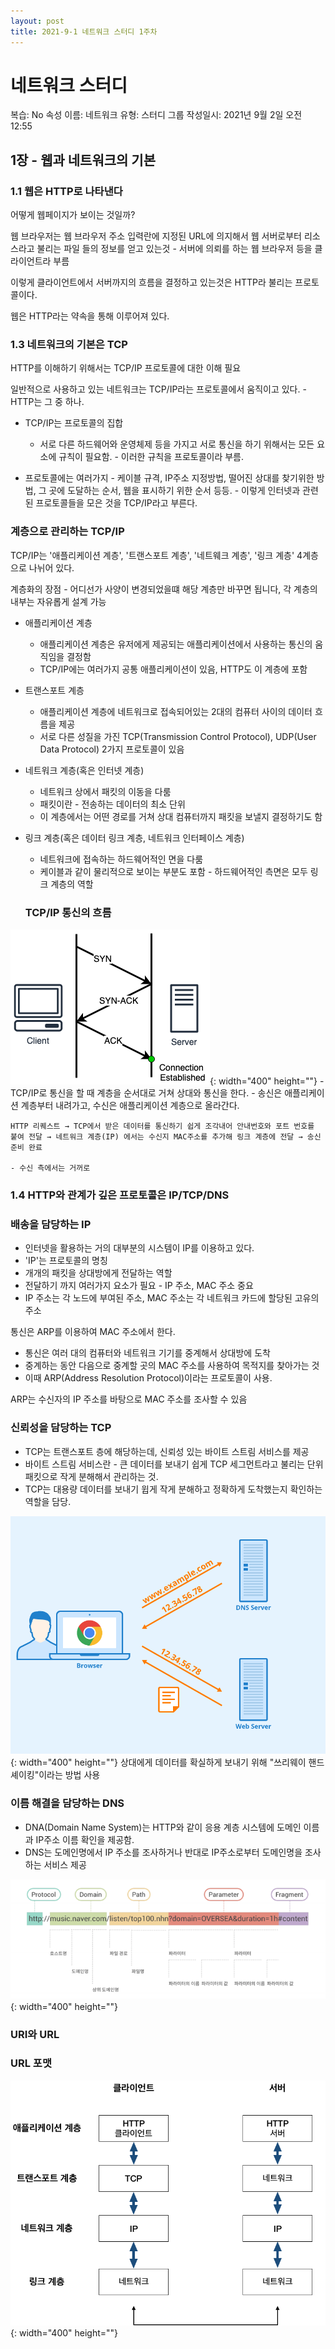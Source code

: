 ```yaml
---
layout: post
title: 2021-9-1 네트워크 스터디 1주차
---
```


# 네트워크 스터디

복습: No
속성 이름: 네트워크
유형: 스터디 그룹
작성일시: 2021년 9월 2일 오전 12:55

## 1장 - 웹과 네트워크의 기본

### 1.1 웹은 HTTP로 나타낸다

어떻게 웹페이지가 보이는 것일까?

웹 브라우저는 웹 브라우저 주소 입력란에 지정된 URL에 의지해서 웹 서버로부터 리소스라고 불리는 파일 들의 정보를 얻고 있는것 - 서버에 의뢰를 하는 웹 브라우저 등을 클라이언트라 부름

이렇게 클라이언트에서 서버까지의 흐름을 결정하고 있는것은 HTTP라 불리는 프로토콜이다.

웹은 HTTP라는 약속을 통해 이루어져 있다.

### 1.3 네트워크의 기본은 TCP

HTTP를 이해하기 위해서는 TCP/IP 프로토콜에 대한 이해 필요

일반적으로 사용하고 있는 네트워크는 TCP/IP라는 프로토콜에서 움직이고 있다. - HTTP는 그 중 하나.

- TCP/IP는 프로토콜의 집합
    - 서로 다른 하드웨어와 운영체제 등을 가지고 서로 통신을 하기 위해서는 모든 요소에 규칙이 필요함. - 이러한 규칙을 프로토콜이라 부름.

- 프로토콜에는 여러가지 - 케이블 규격, IP주소 지정방법, 떨어진 상대를 찾기위한 방법, 그 곳에 도달하는 순서, 웹을 표시하기 위한 순서 등등. - 이렇게 인터넷과 관련된 프로토콜들을 모은 것을 TCP/IP라고 부른다.

### 계층으로 관리하는 TCP/IP

TCP/IP는 '애플리케이션 계층', '트랜스포트 계층', '네트웨크 계층', '링크 계층' 4계층으로 나뉘어 있다.

계층화의 장점 - 어디선가 사양이 변경되었을떄 해당 계층만 바꾸면 됩니다, 각 계층의 내부는 자유롭게 설계 가능

- 애플리케이션 계층
    - 애플리케이션 계층은 유저에게 제공되는 애플리케이션에서 사용하는 통신의 움직임을 결정함
    - TCP/IP에는 여러가지 공통 애플리케이션이 있음, HTTP도 이 계층에 포함

- 트랜스포트 계층
    - 애플리케이션 계층에 네트워크로 접속되어있는 2대의 컴퓨터 사이의 데이터 흐름을 제공
    - 서로 다른 성질을 가진 TCP(Transmission Control Protocol), UDP(User Data Protocol) 2가지 프로토콜이 있음

- 네트워크 계층(혹은 인터넷 계층)
    - 네트워크 상에서 패킷의 이동을 다룸
    - 패킷이란 - 전송하는 데이터의 최소 단위
    - 이 계층에서는 어떤 경로를 거쳐 상대 컴퓨터까지 패킷을 보낼지 결정하기도 함

- 링크 계층(혹은 데이터 링크 계층, 네트워크 인터페이스 계층)
    - 네트워크에 접속하는 하드웨어적인 면을 다룸
    - 케이블과 같이 물리적으로 보이는 부분도 포함 - 하드웨어적인 측면은 모두 링크 계층의 역할

    ### TCP/IP 통신의 흐름

![image1](https://github.com/POL6463/POL6463.github.io/blob/master/images/network(week1)/image1.png?raw=true){: width="400" height=""}
    - TCP/IP로 통신을 할 때 계층을 순서대로 거쳐 상대와 통신을 한다.
    - 송신은 애플리케이션 계층부터 내려가고, 수신은 애플리케이션 계층으로 올라간다.

    HTTP 리퀘스트 → TCP에서 받은 데이터를 통신하기 쉽게 조각내어 안내번호와 포트 번호를 붙여 전달 → 네트워크 계층(IP) 에서는 수신지 MAC주소를 추가해 링크 계층에 전달 → 송신 준비 완료

    - 수신 측에서는 거꺼로

### 1.4 HTTP와 관계가 깊은 프로토콜은 IP/TCP/DNS

### 배송을 담당하는 IP

- 인터넷을 활용하는 거의 대부분의 시스템이 IP를 이용하고 있다.
- 'IP'는 프로토콜의 명칭
- 개개의 패킷을 상대방에게 전달하는 역할
- 전달하기 까지 여러가지 요소가 필요 - IP 주소, MAC 주소 중요
- IP 주소는 각 노드에 부여된 주소, MAC 주소는 각 네트워크 카드에 할당된 고유의 주소

통신은 ARP를 이용하여 MAC 주소에서 한다.

- 통신은 여러 대의 컴퓨터와 네트워크 기기를 중계해서 상대방에 도착
- 중계하는 동안 다음으로 중계할 곳의 MAC 주소를 사용하여 목적지를 찾아가는 것
- 이때 ARP(Address Resolution Protocol)이라는 프로토콜이 사용.

ARP는 수신자의 IP 주소를 바탕으로 MAC 주소를 조사할 수 있음

### 신뢰성을 담당하는 TCP

- TCP는 트랜스포트 층에 해당하는데, 신뢰성 있는 바이트 스트림 서비스를 제공
- 바이트 스트림 서비스란 - 큰 데이터를 보내기 쉽게 TCP 세그먼트라고 불리는 단위 패킷으로 작게 분해해서 관리하는 것.
- TCP는 대용량 데이터를 보내기 윕게 작게 분해하고 정확하게 도착했는지 확인하는 역할을 담당.

![image1](https://github.com/POL6463/POL6463.github.io/blob/master/images/network(week1)/image2.png?raw=true){: width="400" height=""}
    상대에게 데이터를 확실하게 보내기 위해 "쓰리웨이 핸드셰이킹"이라는 방법 사용

### 이름 해결을 담당하는 DNS

- DNA(Domain Name System)는 HTTP와 같이 응용 계층 시스템에 도메인 이름과 IP주소 이름 확인을 제공함.
- DNS는 도메인명에서 IP 주소를 조사하거나 반대로 IP주소로부터 도메인명을 조사하는 서비스 제공

![image1](https://github.com/POL6463/POL6463.github.io/blob/master/images/network(week1)/image3.png?raw=true){: width="400" height=""}
### URI와 URL

### URL 포맷

![image1](https://github.com/POL6463/POL6463.github.io/blob/master/images/network(week1)/image4.png?raw=true){: width="400" height=""}

